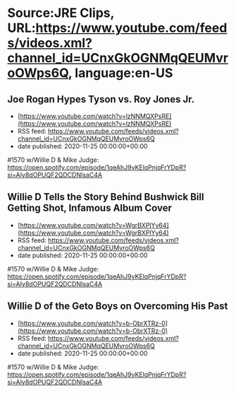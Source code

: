 # Source:JRE Clips, URL:https://www.youtube.com/feeds/videos.xml?channel_id=UCnxGkOGNMqQEUMvroOWps6Q, language:en-US

## Joe Rogan Hypes Tyson vs.  Roy Jones Jr.
 - [https://www.youtube.com/watch?v=lzNNMQXPsRE](https://www.youtube.com/watch?v=lzNNMQXPsRE)
 - RSS feed: https://www.youtube.com/feeds/videos.xml?channel_id=UCnxGkOGNMqQEUMvroOWps6Q
 - date published: 2020-11-25 00:00:00+00:00

#1570 w/Willie D & Mike Judge:
https://open.spotify.com/episode/1qeAhJ9yKElqPnjqFrYDpR?si=AIy8dOPUQF2QDCDNIsaC4A

## Willie D Tells the Story Behind Bushwick Bill Getting Shot, Infamous Album Cover
 - [https://www.youtube.com/watch?v=WgrBXPlYy64](https://www.youtube.com/watch?v=WgrBXPlYy64)
 - RSS feed: https://www.youtube.com/feeds/videos.xml?channel_id=UCnxGkOGNMqQEUMvroOWps6Q
 - date published: 2020-11-25 00:00:00+00:00

#1570 w/Willie D & Mike Judge:
https://open.spotify.com/episode/1qeAhJ9yKElqPnjqFrYDpR?si=AIy8dOPUQF2QDCDNIsaC4A

## Willie D of the Geto Boys on Overcoming His Past
 - [https://www.youtube.com/watch?v=b-ObrXTRz-0](https://www.youtube.com/watch?v=b-ObrXTRz-0)
 - RSS feed: https://www.youtube.com/feeds/videos.xml?channel_id=UCnxGkOGNMqQEUMvroOWps6Q
 - date published: 2020-11-25 00:00:00+00:00

#1570 w/Willie D & Mike Judge:
https://open.spotify.com/episode/1qeAhJ9yKElqPnjqFrYDpR?si=AIy8dOPUQF2QDCDNIsaC4A

